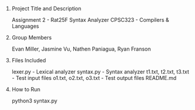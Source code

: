 1. Project Title and Description

   Assignment 2 - Rat25F Syntax Analyzer
   CPSC323 - Compilers & Languages

2. Group Members

   Evan Miller, Jasmine Vu, Nathen Paniagua, Ryan Franson

3. Files Included

   lexer.py - Lexical analyzer
   syntax.py - Syntax analyzer
   t1.txt, t2.txt, t3.txt - Test input files
   o1.txt, o2.txt, o3.txt - Test output files
   README.md

4. How to Run

   python3 syntax.py

